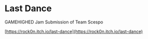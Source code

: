 # Last Dance

GAMEHIGHED Jam Submission of Team Scespo

[https://rock0n.itch.io/last-dance](https://rock0n.itch.io/last-dance)
